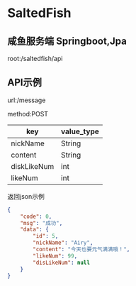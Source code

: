 # SaltedFish
## 咸鱼服务端 Springboot,Jpa

root:/saltedfish/api

## API示例

url:/message

method:POST

| key        | value_type |
| ---------- | ---------- |
| nickName   | String     |
| content    | String     |
| diskLikeNum| int        |
| likeNum    | int        |

返回json示例
```json
{
    "code": 0,
    "msg": "成功",
    "data": {
        "id": 5,
        "nickName": "Airy",
        "content": "今天也要元气满满哦！",
        "likeNum": 99,
        "disLikeNum": null
    }
}
```
